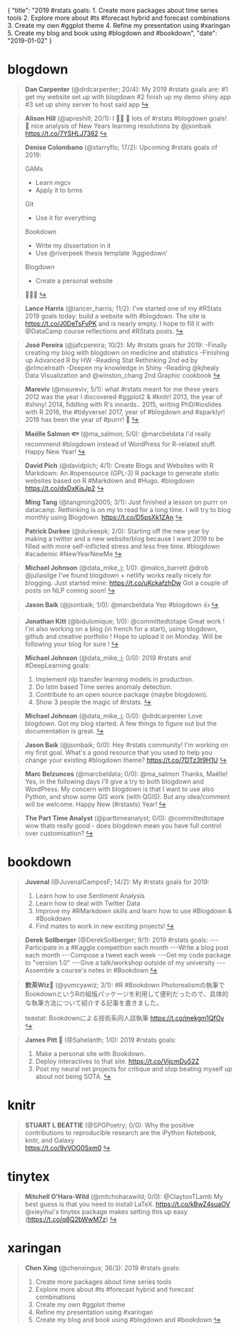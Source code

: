 {
  "title": "2019 #rstats goals: 1. Create more packages about time series tools 2. Explore more about #ts #forecast hybrid and forecast combinations 3. Create my own #ggplot theme 4. Refine my presentation using #xaringan 5. Create my blog and book using #blogdown and #bookdown",
  "date": "2019-01-02"
}

# blogdown

> **Dan Carpenter** (@drdcarpenter; 20/4): My 2019 #rstats goals are:
> #1 get my website set up with blogdown
> #2 finish up my demo shiny app
> #3 set up shiny server to host said app  [&#8618;](https://twitter.com/xieyihui/status/1080089906658062336)

<!-- -->


> **Alison Hill** (@apreshill; 20/1): I 🕵️‍♀️ 🔎 lots of #rstats #blogdown goals! 🎉 nice analysis of New Years learning resolutions by @jsonbaik https://t.co/7YSHLJ7362  [&#8618;](https://twitter.com/xieyihui/status/1080156116313460737)

<!-- -->


> **Denise Colombano** (@starryflo; 17/2): Upcoming #rstats goals of 2019:
> >
> GAMs
> - Learn mgcv
> - Apply it to brms
> >
> Git
> - Use it for everything
> >
> Bookdown
> - Write my dissertation in it
> - Use @riverpeek thesis template ‘Aggiedown’
> >
> Blogdown
> - Create a personal website
> >
> 🥳🥳🥳  [&#8618;](https://twitter.com/xieyihui/status/1080143123836108801)

<!-- -->


> **Lance Harris** (@lancer_harris; 11/2): I've started one of my #RStats 2019 goals today: build a website with #blogdown. The site is https://t.co/J0DeTsFvPK and is nearly empty. I hope to fill it with @DataCamp course reflections and #RStats posts.  [&#8618;](https://twitter.com/xieyihui/status/1080256430052204544)

<!-- -->


> **José Pereira** (@jafcpereira; 10/2): My #rstats goals for 2019:
> -Finally creating my blog with blogdown on medicine and statistics
> -Finishing up Advanced R by HW
> -Reading Stat Rethinking 2nd ed by @rlmcelreath 
> -Deepen my knowledge in Shiny
> -Reading @kjhealy Data Visualization and @winston_chang 2nd Graphic cookbook  [&#8618;](https://twitter.com/xieyihui/status/1080180354307293185)

<!-- -->


> **Mareviv** (@maureviv; 5/1): what #rstats meant for me these years
> 2012 was the year I discovered #ggplot2 &amp; #knitr!
> 2013, the year of #shiny!
> 2014, fiddling with R's innards..
> 2015, writing PhD/#ioslides with R
> 2016, the #tidyverse!
> 2017, year of #blogdown and #sparklyr!
> 2018 has been the year of #purrr! 🏁  [&#8618;](https://twitter.com/xieyihui/status/1080139734133940225)

<!-- -->


> **Maëlle Salmon 🐟** (@ma_salmon; 5/0): @marcbeldata I'd really recommend #blogdown instead of WordPress for R-related stuff. Happy New Year!  [&#8618;](https://twitter.com/xieyihui/status/1080101345754009600)

<!-- -->


> **David Pich** (@davidpich; 4/1): Create Blogs and Websites with R Markdown: An #opensource (GPL-3) R package to generate static websites based on R #Markdown and #Hugo. #blogdown https://t.co/dxDxKisJp2  [&#8618;](https://twitter.com/xieyihui/status/1080101684439859200)

<!-- -->


> **Ming Tang** (@tangming2005; 3/1): Just finished a lesson on purrr on datacamp. Rethinking is on my to read for a long time. I will try to blog monthly using Blogdown. https://t.co/D5psXk1ZAn  [&#8618;](https://twitter.com/xieyihui/status/1080167572740493313)

<!-- -->


> **Patrick Durkee** (@durkeepk; 2/0): Starting off the new year by making a twitter and a new website/blog because I want 2019 to be filled with more self-inflicted stress and less free time. #blogdown #academic #NewYearNewMe  [&#8618;](https://twitter.com/xieyihui/status/1080235870198718464)

<!-- -->


> **Michael Johnson** (@data_mike_j; 1/0): @malco_barrett @drob @juliasilge I've found blogdown + netlify works really nicely for blogging. Just started mine: https://t.co/uKckafzhDw 
> Got a couple of posts on NLP coming soon!  [&#8618;](https://twitter.com/xieyihui/status/1080302005862653952)

<!-- -->


> **Jason Baik** (@jsonbaik; 1/0): @marcbeldata Yep #blogdown 👍  [&#8618;](https://twitter.com/xieyihui/status/1080136065497907200)

<!-- -->


> **Jonathan Kitt** (@bidulomique; 1/0): @committedtotape Great work ! I'm also working on a blog (in french for a start), using blogdown, github and creative portfolio ! Hope to upload it on Monday. Will be following your blog for sure !  [&#8618;](https://twitter.com/xieyihui/status/1080161438730194947)

<!-- -->


> **Michael Johnson** (@data_mike_j; 0/0): 2019 #rstats and #DeepLearning goals:
> 1. Implement nlp transfer learning models in production.
> 2. Do lstm based Time series anomaly detection.
> 3. Contribute to an open source package (maybe blogdown).
> 4. Show 3 people the magic of #rstats.  [&#8618;](https://twitter.com/xieyihui/status/1080300888256798721)

<!-- -->


> **Michael Johnson** (@data_mike_j; 0/0): @drdcarpenter Love blogdown. Got my blog started. A few things to figure out but the documentation is great.  [&#8618;](https://twitter.com/xieyihui/status/1080295062267817984)

<!-- -->


> **Jason Baik** (@jsonbaik; 0/0): Hey #rstats community! I'm working on my first goal. What's a good resource that you used to help you change your existing #blogdown theme? https://t.co/7DTz3t9H1U  [&#8618;](https://twitter.com/xieyihui/status/1080184915155734528)

<!-- -->


> **Marc Belzunces** (@marcbeldata; 0/0): @ma_salmon Thanks, Maëlle! Yes, in the following days I'll give a try to both blogdown and WordPress. My concern with blogdown is that I want to use also Python, and show some GIS work (with QGIS). But any idea/comment will be welcome. Happy New (#rstasts) Year!  [&#8618;](https://twitter.com/xieyihui/status/1080180899591917568)

<!-- -->


> **The Part Time Analyst** (@parttimeanalyst; 0/0): @committedtotape wow thats really good - does blogdown mean you have full control over customisation?  [&#8618;](https://twitter.com/xieyihui/status/1080083370007293952)

<!-- -->


# bookdown

> **Juvenal** (@JuvenalCamposF; 14/2): My #rstats goals for 2019:
> 1. Learn how to use Sentiment Analysis 
> 2. Learn how to deal with Twitter Data
> 3. Improve my #RMarkdown skills and learn how to use #Blogdown &amp; #Bookdown
> 4. Find mates to work in new exciting projects!  [&#8618;](https://twitter.com/xieyihui/status/1079935375794028546)

<!-- -->


> **Derek Sollberger** (@DerekSollberger; 9/1): 2019 #rstats goals:
> ---Participate in a #Kaggle competition each month
> ---Write a blog post each month
> ---Compose a tweet each week
> ---Get my code package to "version 1.0"
> ---Give a talk/workshop outside of my university
> ---Assemble a course's notes in #Bookdown  [&#8618;](https://twitter.com/xieyihui/status/1080142990352338945)

<!-- -->


> **飲茶Wiz🍵** (@yumcyawiz; 3/1): #R #Bookdown
> Photorealismの執筆でBookdownというRの組版パッケージを利用して便利だったので、具体的な執筆方法について紹介する記事を書きました。
> >
> teastat: Bookdownによる技術系同人誌執筆 https://t.co/mekgm1QfOv  [&#8618;](https://twitter.com/xieyihui/status/1080070930687188992)

<!-- -->


> **James Pitt 🌹** (@Sahelanth; 1/0): 2019 #rstats goals:
> 1. Make a personal site with Bookdown.
> 2. Deploy interactives to that site. https://t.co/VijcmDu52Z
> 3. Post my neural net projects for critique and stop beating myself up about not being SOTA.  [&#8618;](https://twitter.com/xieyihui/status/1080273063772676096)

<!-- -->


# knitr

> **STUART L BEATTIE** (@SPGPoetry; 0/0): Why the positive contributions to reproducible research are the iPython Notebook, knitr, and Galaxy    
>    https://t.co/9vVOG0Sxm0  [&#8618;](https://twitter.com/xieyihui/status/1080184399247872006)

<!-- -->


# tinytex

> **Mitchell O'Hara-Wild** (@mitchoharawild; 0/0): @ClaytonTLamb My best guess is that you need to install LaTeX.
> https://t.co/kBwZ4suaOV
> @xieyihui's tinytex package makes setting this up easy (https://t.co/q8Q2bWwM7z)  [&#8618;](https://twitter.com/xieyihui/status/1080230465724792832)

<!-- -->


# xaringan

> **Chen Xing** (@chenxingus; 36/3): 2019 #rstats goals:
> 1. Create more packages about time series tools
> 2. Explore more about #ts #forecast hybrid and forecast combinations
> 3. Create my own #ggplot theme
> 4. Refine my presentation using #xaringan
> 5. Create my blog and book using #blogdown and #bookdown  [&#8618;](https://twitter.com/xieyihui/status/1079890261021417474)

<!-- -->


